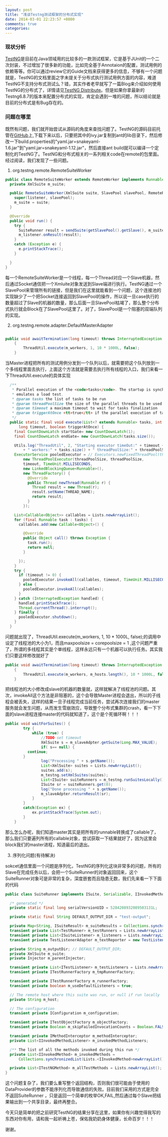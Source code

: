 ```yaml
---
layout: post
title: "浅谈Testng测试框架的分布式实现"
date: 2014-03-01 22:23:57 +0800
comments: true
categories: 
---
```


### 现状分析

[TestNG](http://testng.org)是目前在Java领域用的比较多的一款测试框架，它是基于JUnit的一个二次封装，不过增加了很多新的功能，比如完全基于Annotaion的配置，测试用例的依赖等等。你可以通过review它的Guide文档来获得更多的信息，不够有一个问题就是，TestNG的文档里面之字未提关于分布式执行测试用例方面的内容，难道TestNG不支持分布式测试么？错，其实作者老早就写了一篇Blog来介绍如何使用TestNG的分布式了，详情请见[TestNG Distribute](http://beust.com/weblog2/archives/000362.html)。但是如果你拿最新的Testng6.8.7的版本来配置分布式的实现，肯定会遇到一堆的问题，所以结论就是目前的分布式是有Bug存在的。

### 问题在哪里

既然有问题，我们就开始尝试从源码的角度来查找问题了。TestNG的源码目前托管在[GitHub](https://github.com/cbeust/testng)上,下载下来以后，只要把其中的ivy.jar复制到ant的lib目录下，然后修改一下build.properties的"yaml.jar=snakeyaml-1.6.jar"到"yaml.jar=snakeyaml-1.12.jar"，然后直接ant build就可以编译一个定制化的TestNG了。TestNG和分布式相关的一系列相关code在remote的包里面。经过阅读，我们发现了一些问题。

1. org.testng.remote.RemoteSuiteWorker

``` java
public class RemoteSuiteWorker extends RemoteWorker implements Runnable {
  private XmlSuite m_suite;

  public RemoteSuiteWorker(XmlSuite suite, SlavePool slavePool, RemoteResultListener listener) {
    super(listener, slavePool);
    m_suite = suite;
  }

  @Override
  public void run() {
    try {
      SuiteRunner result = sendSuite(getSlavePool().getSlave(), m_suite);
      m_listener.onResult(result);
    }
    catch (Exception e) {
      e.printStackTrace();
    }

  }
}

```
每一个RemoteSuiteWorker是一个线程，每一个Thread对应一个Slave机器，然后通过Socket通信把一个Xmluite对象发送到Slave端进行执行。TestNG通过一个SlavePool来管理所有的链接，但是我们在这里就能看到一个问题，这个连接池的实现缺少了一个把Socket连接返回到SlavePool的操作，所以说一旦case执行的数量超过了Slave的机器的数量，那么后面一旦SlavePool枯竭了，那么整个分布式执行就会Block在了SlavePool这里了。对了，SlavePool是一个阻塞的双端队列的实现。

2. org.testng.remote.adapter.DefaultMasterAdapter

``` java

public void awaitTermination(long timeout) throws InterruptedException
	{
		ThreadUtil.execute(m_workers, 1, 10 * 1000L, false);
	}

```

当Master进程把所有的测试用例分发到一个队列以后，就需要把这个队列放到一个多线程里面去执行，上面这个方法就是需要去执行所有线程的入口，我们来看一下ThreadUtil.execute的具体实现

``` java
  /**
   * Parallel execution of the <code>tasks</code>. The startup is synchronized so this method
   * emulates a load test.
   * @param tasks the list of tasks to be run
   * @param threadPoolSize the size of the parallel threads to be used to execute the tasks
   * @param timeout a maximum timeout to wait for tasks finalization
   * @param triggerAtOnce <tt>true</tt> if the parallel execution of tasks should be trigger at once
   */
  public static final void execute(List<? extends Runnable> tasks, int threadPoolSize,
      long timeout, boolean triggerAtOnce) {
    final CountDownLatch startGate= new CountDownLatch(1);
    final CountDownLatch endGate= new CountDownLatch(tasks.size());

    Utils.log("ThreadUtil", 2, "Starting executor timeOut:" + timeout + "ms"
        + " workers:" + tasks.size() + " threadPoolSize:" + threadPoolSize);
    ExecutorService pooledExecutor = // Executors.newFixedThreadPool(threadPoolSize);
        new ThreadPoolExecutor(threadPoolSize, threadPoolSize,
        timeout, TimeUnit.MILLISECONDS,
        new LinkedBlockingQueue<Runnable>(),
        new ThreadFactory() {
          @Override
          public Thread newThread(Runnable r) {
            Thread result = new Thread(r);
            result.setName(THREAD_NAME);
            return result;
          }
        });

    List<Callable<Object>> callables = Lists.newArrayList();
    for (final Runnable task : tasks) {
      callables.add(new Callable<Object>() {

        @Override
        public Object call() throws Exception {
          task.run();
          return null;
        }

      });
    }
    try {
      if (timeout != 0) {
        pooledExecutor.invokeAll(callables, timeout, TimeUnit.MILLISECONDS);
      } else {
        pooledExecutor.invokeAll(callables);
      }
    } catch (InterruptedException handled) {
      handled.printStackTrace();
      Thread.currentThread().interrupt();
    } finally {
      pooledExecutor.shutdown();
    }
  }
```
问题就出现了，ThreadUtil.execute(m_workers, 1, 10 * 1000L, false);的调用中设定了线程池的大小为1，而且maxpoolsize = corepoolsize = 1 ,这个问题严重了，所谓的多线程其实是个单线程，这样永远只有一个机器可以执行任务。其实我们只要这样修改就好了

``` java
public void awaitTermination(long timeout) throws InterruptedException
	{
		ThreadUtil.execute(m_workers, m_hosts.length(), 10 * 1000L, false);
	}
```

把线程池的大小修改成slave的机器的数量就，这样就解决了线程池的问题。其次，invokeAll这个方法是非阻塞的，这个会导致Master进程会退出，所以的子线程会被丢失，这样的结果一旦子线程完成当前任务，尝试再次连接我们的master服务就会发生问题，从而发生雪崩效应，导致整个分布式集群的crash，看一下下面的slave进程连接master的代码就知道了，这个是个死循环啊！！！
``` java
public void waitForSuites() {
		try {
			while (true) {
				//TODO set timeout
				XmlSuite s = m_slaveAdpter.getSuite(Long.MAX_VALUE);
				if( s== null) {
          continue;
        }
				log("Processing " + s.getName());
				List<XmlSuite> suites = Lists.newArrayList();
				suites.add(s);
				m_testng.setXmlSuites(suites);
				List<ISuite> suiteRunners = m_testng.runSuitesLocally();
				ISuite sr = suiteRunners.get(0);
				log("Done processing " + s.getName());
				m_slaveAdpter.returnResult(sr);
			}
		}
		catch(Exception ex) {
			ex.printStackTrace(System.out);
		}
	}
```

那么怎么办呢，我们知道master其实是把所有的runnable转换成了callable了，那么我们只要遍列所有的callable对象，尝试获取一下结果就好了，因为这里会block我们的master进程，知道最后的退出。

3. 序列化问题(有待解决)

sokcet通信里面一个问题是序列化，TestNG的序列化这块非常多的问题，所有的Slave在完成任务以后，会把一个SuiteRunner的对象返回回来，这个SuiteRunner对象可是非常的复杂，深度嵌套而且隐患无数，我们先来看一下下面的代码

``` java
public class SuiteRunner implements ISuite, Serializable, IInvokedMethodListener {

  /* generated */
  private static final long serialVersionUID = 5284208932089503131L;

  private static final String DEFAULT_OUTPUT_DIR = "test-output";

  private Map<String, ISuiteResult> m_suiteResults = Collections.synchronizedMap(Maps.<String, ISuiteResult>newLinkedHashMap());
  transient private List<TestRunner> m_testRunners = Lists.newArrayList();
  transient private List<ISuiteListener> m_listeners = Lists.newArrayList();
  transient private TestListenerAdapter m_textReporter = new TestListenerAdapter();

  private String m_outputDir; // DEFAULT_OUTPUT_DIR;
  private XmlSuite m_suite;
  private Injector m_parentInjector;

  transient private List<ITestListener> m_testListeners = Lists.newArrayList();
  transient private ITestRunnerFactory m_tmpRunnerFactory;

  transient private ITestRunnerFactory m_runnerFactory;
  transient private boolean m_useDefaultListeners = true;

  // The remote host where this suite was run, or null if run locally
  private String m_host;

  // The configuration
  transient private IConfiguration m_configuration;

  transient private ITestObjectFactory m_objectFactory;
  transient private Boolean m_skipFailedInvocationCounts = Boolean.FALSE;

  transient private IMethodInterceptor m_methodInterceptor;
  private List<IInvokedMethodListener> m_invokedMethodListeners;

  /** The list of all the methods invoked during this run */
  private List<IInvokedMethod> m_invokedMethods =
      Collections.synchronizedList(Lists.<IInvokedMethod>newArrayList());

  private List<ITestNGMethod> m_allTestMethods = Lists.newArrayList();
}
```

这个问题复杂了，我们要么重写整个返回结构，否则我们很可能由于使用的DataProvider的参数不能序列化而导致通信的失败。目前我们采用的方式是完全不返回SuiteRunner ，只是返回一个简单的枚举OK,FAIL,然后通过每个Slave把结果输出到一个共享目录，最终再整合。

今天只是简单的把之前研究TestNG的结果分享在这里，如果你有兴趣觉得我写的东西对你有用，请和我一起祈祷上苍，保佑我奶奶身体健康，长命百岁！！！

谢谢。
